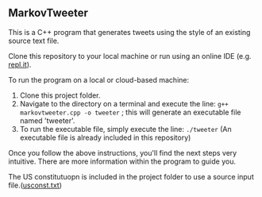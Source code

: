 ## MarkovTweeter

This is a C++ program that generates tweets using the style of an existing source text file.

Clone this repository to your local machine or run using an online IDE (e.g. [repl.it](repl.it)).

To run the program on a local or cloud-based machine:

 1. Clone this project folder.
 2. Navigate to the directory on a terminal and execute the line: `g++ markovtweeter.cpp -o tweeter` ; this will generate an executable file named 'tweeter'.
 3. To run the executable file, simply execute the line: `./tweeter`
 (An executable file is already included in this repository)
 
Once you follow the above instructions, you'll find the next steps very intuitive. There are more information within the program to guide you.

The US constitutuopn is included in the project folder to use a source input file.([usconst.txt](https://github.com/lekeodewuyi/markovtweeter/blob/master/usconst.txt))